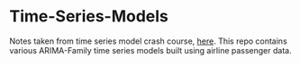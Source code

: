 # Time-Series-Models

Notes taken from time series model crash course, [here](https://www.youtube.com/playlist?list=PLKmQjl_R9bYd32uHImJxQSFZU5LPuXfQe).
 This repo contains various ARIMA-Family time series models built using airline passenger data.

